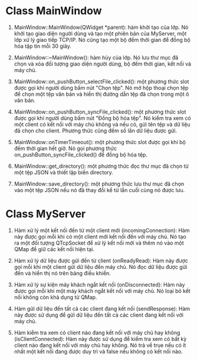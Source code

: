 # Class MainWindow

1. MainWindow::MainWindow(QWidget *parent): hàm khởi tạo của lớp. Nó khởi tạo giao diện người dùng và tạo một phiên bản của MyServer, một lớp xử lý giao tiếp TCP/IP. Nó cũng tạo một bộ đếm thời gian để đồng bộ hóa tập tin mỗi 30 giây.

2. MainWindow::~MainWindow(): hàm hủy của lớp. Nó lưu thư mục đã chọn và xóa đối tượng giao diện người dùng, bộ đếm thời gian, kết nối và máy chủ.

3. MainWindow::on_pushButton_selectFile_clicked(): một phương thức slot được gọi khi người dùng bấm nút "Chọn tệp". Nó mở hộp thoại chọn tệp để chọn một tệp văn bản và hiển thị đường dẫn tệp đã chọn trong một ô văn bản.

4. MainWindow::on_pushButton_syncFile_clicked(): một phương thức slot được gọi khi người dùng bấm nút "Đồng bộ hóa tệp". Nó kiểm tra xem có một client có kết nối với máy chủ không và nếu có, gửi tên tệp và dữ liệu đã chọn cho client. Phương thức cũng đếm số lần dữ liệu được gửi.

5. MainWindow::onTimerTimeout(): một phương thức slot được gọi khi bộ đếm thời gian hết giờ. Nó gọi phương thức on_pushButton_syncFile_clicked() để đồng bộ hóa tệp.

6. MainWindow::get_directory(): một phương thức đọc thư mục đã chọn từ một tệp JSON và thiết lập biến directory.

7. MainWindow::save_directory(): một phương thức lưu thư mục đã chọn vào một tệp JSON nếu nó đã thay đổi kể từ lần cuối cùng nó được lưu.

# Class MyServer

1. Hàm xử lý một kết nối đến từ một client mới (incomingConnection): Hàm này được gọi mỗi khi có một client mới kết nối đến với máy chủ. Nó tạo ra một đối tượng QTcpSocket để xử lý kết nối mới và thêm nó vào một QMap để giữ các kết nối hiện tại.

2. Hàm xử lý dữ liệu được gửi đến từ client (onReadyRead): Hàm này được gọi mỗi khi một client gửi dữ liệu đến máy chủ. Nó đọc dữ liệu được gửi đến và hiển thị nó trên bảng điều khiển.

3. Hàm xử lý sự kiện máy khách ngắt kết nối (onDisconnected): Hàm này được gọi mỗi khi một máy khách ngắt kết nối với máy chủ. Nó loại bỏ kết nối không còn khả dụng từ QMap.

4. Hàm gửi dữ liệu đến tất cả các client đang kết nối (sendResponse): Hàm này được sử dụng để gửi dữ liệu đến tất cả các client đang kết nối với máy chủ.

5. Hàm kiểm tra xem có client nào đang kết nối với máy chủ hay không (isClientConnected): Hàm này được sử dụng để kiểm tra xem có bất kỳ client nào đang kết nối với máy chủ hay không. Nó trả về true nếu có ít nhất một kết nối đang được duy trì và false nếu không có kết nối nào.

